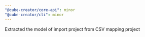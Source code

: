```yaml
---
"@cube-creator/core-api": minor
"@cube-creator/cli": minor
---
```


Extracted the model of import project from CSV mapping project
